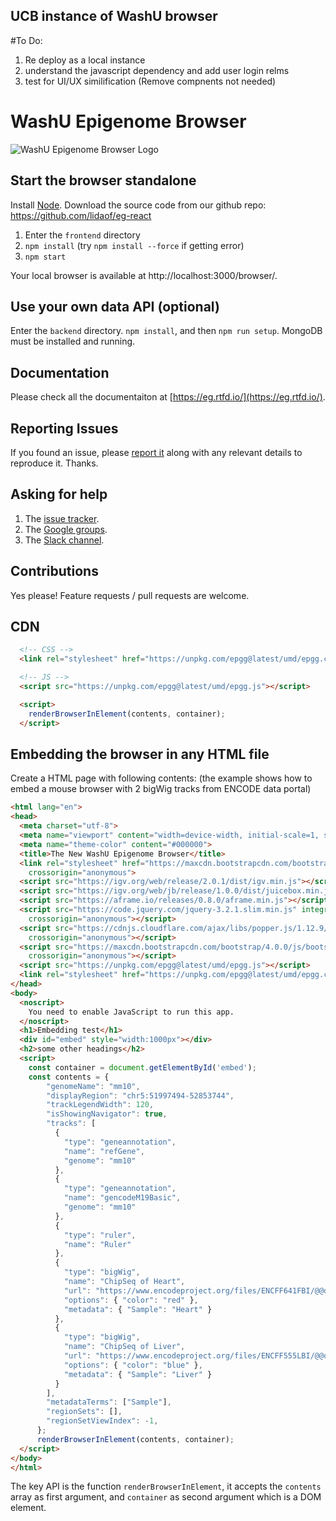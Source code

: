 ## UCB instance of WashU browser
#To Do:
  1) Re deploy as a local instance
  2) understand the javascript dependency and add user login relms
  3) test for UI/UX similification (Remove compnents not needed)
  



# WashU Epigenome Browser

![WashU Epigenome Browser Logo](https://eg.readthedocs.io/en/latest/_images/eg.png "WashU Epigenome Browser")

## Start the browser standalone

Install [Node](https://nodejs.org/en/). Download the source code from our github repo: https://github.com/lidaof/eg-react

1. Enter the `frontend` directory
2. `npm install` (try `npm install --force` if getting error)
3. `npm start`

Your local browser is available at http://localhost:3000/browser/.

## Use your own data API (optional)

Enter the `backend` directory.  `npm install`, and then `npm run setup`.  MongoDB must be installed and running.

## Documentation

Please check all the documentaiton at [https://eg.rtfd.io/](https://eg.rtfd.io/).

## Reporting Issues

If you found an issue, please [report it](https://github.com/lidaof/eg-react/issues) along with any relevant details to reproduce it. Thanks.

## Asking for help

1. The [issue tracker](https://github.com/lidaof/eg-react/issues).
2. The [Google groups](https://groups.google.com/forum/#!forum/epgg).
3. The [Slack channel](https://bit.ly/2T1OKmP).

## Contributions

Yes please! Feature requests / pull requests are welcome.

## CDN

```html
  <!-- CSS -->
  <link rel="stylesheet" href="https://unpkg.com/epgg@latest/umd/epgg.css">

  <!-- JS -->
  <script src="https://unpkg.com/epgg@latest/umd/epgg.js"></script>

  <script>
    renderBrowserInElement(contents, container);
  </script>
```

## Embedding the browser in any HTML file

Create a HTML page with following contents: (the example shows how to embed a mouse browser with 2 bigWig tracks from ENCODE data portal)

```html
<html lang="en">
<head>
  <meta charset="utf-8">
  <meta name="viewport" content="width=device-width, initial-scale=1, shrink-to-fit=no">
  <meta name="theme-color" content="#000000">
  <title>The New WashU Epigenome Browser</title>
  <link rel="stylesheet" href="https://maxcdn.bootstrapcdn.com/bootstrap/4.0.0/css/bootstrap.min.css" integrity="sha384-Gn5384xqQ1aoWXA+058RXPxPg6fy4IWvTNh0E263XmFcJlSAwiGgFAW/dAiS6JXm"
    crossorigin="anonymous">
  <script src="https://igv.org/web/release/2.0.1/dist/igv.min.js"></script>
  <script src="https://igv.org/web/jb/release/1.0.0/dist/juicebox.min.js"></script>
  <script src="https://aframe.io/releases/0.8.0/aframe.min.js"></script>
  <script src="https://code.jquery.com/jquery-3.2.1.slim.min.js" integrity="sha384-KJ3o2DKtIkvYIK3UENzmM7KCkRr/rE9/Qpg6aAZGJwFDMVNA/GpGFF93hXpG5KkN"
    crossorigin="anonymous"></script>
  <script src="https://cdnjs.cloudflare.com/ajax/libs/popper.js/1.12.9/umd/popper.min.js" integrity="sha384-ApNbgh9B+Y1QKtv3Rn7W3mgPxhU9K/ScQsAP7hUibX39j7fakFPskvXusvfa0b4Q"
    crossorigin="anonymous"></script>
  <script src="https://maxcdn.bootstrapcdn.com/bootstrap/4.0.0/js/bootstrap.min.js" integrity="sha384-JZR6Spejh4U02d8jOt6vLEHfe/JQGiRRSQQxSfFWpi1MquVdAyjUar5+76PVCmYl"
    crossorigin="anonymous"></script>
  <script src="https://unpkg.com/epgg@latest/umd/epgg.js"></script>
  <link rel="stylesheet" href="https://unpkg.com/epgg@latest/umd/epgg.css">
</head>
<body>
  <noscript>
    You need to enable JavaScript to run this app.
  </noscript>
  <h1>Embedding test</h1>
  <div id="embed" style="width:1000px"></div>
  <h2>some other headings</h2>
  <script>
    const container = document.getElementById('embed');
    const contents = { 
        "genomeName": "mm10", 
        "displayRegion": "chr5:51997494-52853744",
        "trackLegendWidth": 120, 
        "isShowingNavigator": true,
        "tracks": [
          { 
            "type": "geneannotation", 
            "name": "refGene", 
            "genome": "mm10"
          }, 
          { 
            "type": "geneannotation", 
            "name": "gencodeM19Basic", 
            "genome": "mm10"
          }, 
          { 
            "type": "ruler", 
            "name": "Ruler" 
          }, 
          { 
            "type": "bigWig", 
            "name": "ChipSeq of Heart", 
            "url": "https://www.encodeproject.org/files/ENCFF641FBI/@@download/ENCFF641FBI.bigWig", 
            "options": { "color": "red" }, 
            "metadata": { "Sample": "Heart" }
          },
          { 
            "type": "bigWig", 
            "name": "ChipSeq of Liver", 
            "url": "https://www.encodeproject.org/files/ENCFF555LBI/@@download/ENCFF555LBI.bigWig", 
            "options": { "color": "blue" }, 
            "metadata": { "Sample": "Liver" }
          }
        ], 
        "metadataTerms": ["Sample"], 
        "regionSets": [], 
        "regionSetViewIndex": -1, 
      };
      renderBrowserInElement(contents, container);
  </script>
</body>
</html>
```

The key API is the function `renderBrowserInElement`, it accepts the `contents` array as first argument,
and `container` as second argument which is a DOM element.
